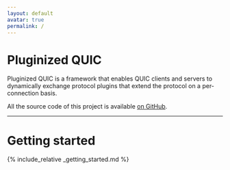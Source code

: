 ```yaml
---
layout: default
avatar: true
permalink: /
---
```

# Pluginized QUIC
Pluginized QUIC is a framework that enables QUIC clients
and servers to dynamically exchange protocol plugins that extend
the protocol on a per-connection basis.

All the source code of this project is available [on GitHub][pquic-github].

[pquic-github]: https://github.com/p-quic

---

# Getting started

{% include_relative _getting_started.md %}
